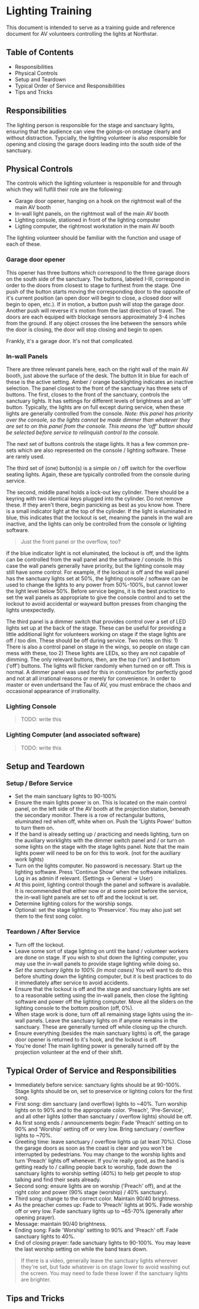 # Lighting Training
This document is intended to serve as a training guide and reference 
document for AV volunteers controlling the lights at Northstar. 

## Table of Contents
- Responsibilities
- Physical Controls
- Setup and Teardown
- Typical Order of Service and Responsibilities
- Tips and Tricks

## Responsibilities
The lighting person is responsible for the stage and sanctuary lights, ensuring that the audience can view the goings-on onstage clearly and without distraction. Typcially, the lighting volunteer is also responsible for opening and closing the garage doors leading into the south side of the sanctuary.

## Physical Controls
The controls which the lighting volunteer is responsible for and through which they will fulfill their role are the following:

- Garage door opener, hanging on a hook on the rightmost wall of the main AV booth
- In-wall light panels, on the rightmost wall of the main AV booth
- Lighting console, stationed in front of the lighting computer
- Ligting computer, the rightmost workstation in the main AV booth

The lighting volunteer should be familiar with the function and usage of each of these. 

### Garage door opener
This opener has three buttons which correspond to the three garage doors on the south side of the sanctuary. The buttons, labeled I-III, correspond in order to the doors from closest to stage to furthest from the stage. One push of the button starts moving the corresponding door to the opposite of it's current position (an open door will begin to close, a closed door will begin to open, etc.). If in motion, a button push will stop the garage door. Another push will reverse it's motion from the last direction of travel. The doors are each equiped with blockage sensors approximately 3-4 inches from the ground. If any object crosses the line between the sensors while the door is closing, the door will stop closing  and begin to open. 

Frankly, it's a garage door. It's not that complicated.

### In-wall Panels
There are three relevant panels here, each on the right wall of the main AV booth, just above the surface of the desk. The button lit in blue for each of these is the active setting. Amber / orange backlighting indicates an inactive selection. The panel closest to the front of the sanctuary has three sets of buttons. The first, closes to the front of the sanctuary, controls the sanctuary lights. It has settings for different levels of brightness and an 'off' button. Typically, the lights are on full except during service, when these lights are generally controlled from the console. *Note: this panel has priority over the console, so the lights cannot be made dimmer than whatever they are set to on this panel from the console. This means the 'off' button should be selected before service to relinquish control to the console.* 

The next set of buttons controls the stage lights. It has a few common pre-sets which are also represented on the console / lighting software. These are rarely used.  

The third set of (one) button(s) is a simple on / off switch for the overflow seating lights. Again, these are typically controlled from the console during service. 

The second, middle panel holds a lock-out key cylinder. There should be a keyring with two identical keys plugged into the cylinder. Do not remove these. If they aren't there, begin panicking as best as you know how. There is a small indicator light at the top of the cylinder. If the light is eluminated in blue, this indicates that the lockout is set, meaning the panels in the wall are inactive, and the lights can only be controlled from the console or lighting software.
> Just the front panel or the overflow, too?

If the blue indicator light is not eluminated, the lockout is off, and the lights can be controlled from the wall panel and the software / console. In this case the wall panels generally have priority, but the lighting console may still have some control. For example, if the lockout is off and the wall panel has the sanctuary lights set at 50%, the lighting console / software can be used to change the lights to any power from 50%-100%, but cannot lower the light level below 50%. 
Before service begins, it is the best practice to set the wall panels as appropriate to give the console control and to set the lockout to avoid accidental or wayward button presses from changing the lights unexpectedly. 

The third panel is a dimmer switch that provides control over a set of LED lights set up at the back of the stage. These can be useful for providing a little additional light for volunteers working on stage if the stage lights are off / too dim. These should be off during service. Two notes on this: 1) There is also a control panel on stage in the wings, so people on stage can mess with these, too 2) These lights are LEDs, so they are not capable of dimming. The only relevant buttons, then, are the top ('on') and bottom ('off') buttons. The lights will flicker randomly when turned on or off. This is normal. A dimmer panel was used for this in construction for perfectly good and not at all irrational reasons or merely for convenience. In order to master or even undertsand the Tau of AV, you must embrace the chaos and occasional appearance of irrationality. 

### Lighting Console
> TODO: write this

### Lighting Computer (and associated software)
> TODO: write this

## Setup and Teardown
### Setup / Before Service
- Set the main sanctuary lights to 90-100%
- Ensure the main lights power is on. This is located on the main control panel, on the left side of the AV booth at the projection station, beneath the secondary monitor. There is a row of rectangular buttons, eluminated red when off, white when on. Push the 'Lights Power' button to turn them on. 
- If the band is already setting up / practicing and needs lighting, turn on the auxiliary worklights with the dimmer switch panel and / or turn on some lights on the stage with the stage lights panel. Note that the main lights power will need to be on for this to work. (not for the auxiliary work lights)
- Turn on the lights computer. No password is necessary. Start up the lighting software. Press 'Continue Show' when the software initializes. Log in as admin if relevant. (Settings -> General -> User)
- At this point, lighting control though the panel and software is available. It is recommended that either now or at some point before the service, the in-wall light panels are set to off and the lockout is set.
- Determine lighting colors for the worship songs. 
- Optional: set the stage lighting to 'Preservice'. You may also just set them to the first song color.

### Teardown / After Service
- Turn off the lockout.
- Leave some sort of stage lighting on until the band / volunteer workers are done on stage. If you wish to shut down the lighting computer, you may use the in-wall panels to provide stage lighting while doing so. 
- *Set the sanctuary lights to 100% (in most cases)* You will want to do this before shutting down the lighting computer, but it is best practices to do it immediately after service to avoid accidents. 
- Ensure that the lockout is off and the stage and sanctuary lights are set to a reasonable setting using the in-wall panels, then close the lighting software and power off the lighting computer. Move all the sliders on the lighting console to the bottom position (off, 0%).
- When stage work is done, turn off all remaining stage lights using the in-wall panels. Leave the sanctuary lights on if anyone remains in the sanctuary. These are generally turned off while closing up the church. 
- Ensure everything (besides the main sanctuary lights) is off, the garage door opener is returned to it's hook, and the lockout is off.
- You're done! The main lighting power is generally turned off by the projection volunteer at the end of their shift. 

## Typical Order of Service and Responsibilities
- Immediately before service: sanctuary lights should be at 90-100%. Stage lights should be on, set to preservice or lighting colors for the first song. 
- First song: dim sanctuary (and overflow) lights to ~40%. Turn worship lights on to 90% and to the appropriate color. 'Preach', 'Pre-Service', and all other lights (other than sanctuary / overflow lights) should be off. 
- As first song ends / announcements begin: Fade 'Preach' setting on to 90% and 'Worship' setting off or very low. Bring sanctuary / overflow lights to ~70%. 
- Greeting time: leave sanctuary / overflow lights up (at least 70%). Close the garage doors as soon as the coast is clear and you won't be interrupted by pedestrians. You may change to the worship lights and turn 'Preach' lights off whenever. If you're really good, as the band is getting ready to / calling people back to worship, fade down the sanctuary lights to worship setting (40%) to help get people to stop talking and find their seats already. 
- Second song: ensure lights are on worship ('Preach' off), and at the right color and power (90% stage (worship) / 40% sanctuary).
- Third song: change to the correct color. Maintain 90/40 brightness.
- As the preacher comes up: Fade to 'Preach' lights at 90%. Fade worship off or very low. Fade sanctuary lights up to ~65-70% (generally after opening prayer).
- Message: maintain 90/40 brightness.
- Ending song: Fade 'Worship' setting to 90% and 'Preach' off. Fade sanctuary lights to 40%.
- End of closing prayer: fade sanctuary lights to 90-100%. You may leave the last worship setting on while the band tears down. 

> If there is a video, generally leave the sanctuary lights wherever they're set, but fade whatever is on stage lower to avoid washing out the screen. You may need to fade these lower if the sanctuary lights are brighter. 


## Tips and Tricks